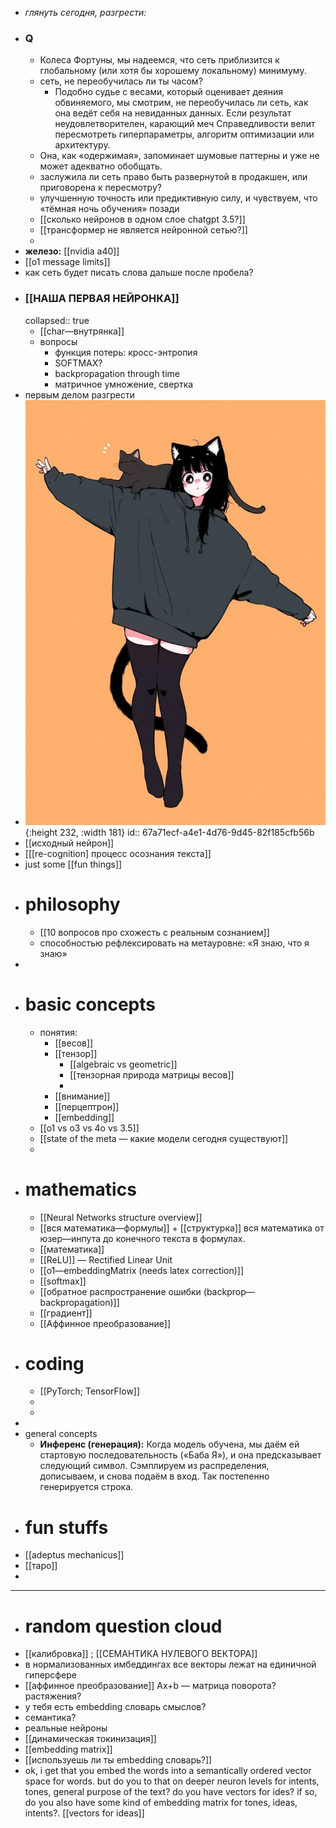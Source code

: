 - *глянуть сегодня, разгрести:*
- ### Q
	- Колеса Фортуны, мы надеемся, что сеть приблизится к глобальному (или хотя бы хорошему локальному) минимуму.
	- сеть, не переобучилась ли ты часом?
		- Подобно судье с весами, который оценивает деяния обвиняемого, мы смотрим, не переобучилась ли сеть, как она ведёт себя на невиданных данных. Если результат неудовлетворителен, карающий меч Справедливости велит пересмотреть гиперпараметры, алгоритм оптимизации или архитектуру.
	- Она, как «одержимая», запоминает шумовые паттерны и уже не может адекватно обобщать.
	- заслужила ли сеть право быть развернутой в продакшен, или приговорена к пересмотру?
	- улучшенную точность или предиктивную силу, и чувствуем, что «тёмная ночь обучения» позади
	- [[сколько нейронов в одном слое chatgpt 3.5?]]
	- [[трансформер не является нейронной сетью?]]
	-
- **железо:** [[nvidia a40]]
- [[o1 message limits]]
- как сеть будет писать слова дальше после пробела?
- ### [[НАША ПЕРВАЯ НЕЙРОНКА]]
  collapsed:: true
	- [[char—внутрянка]]
	- вопросы
		- функция потерь: кросс-энтропия
		- SOFTMAX?
		- backpropagation through time
		- матричное умножение, свертка
- первым делом разгрести
- ![28327ebfbc62f429362bc2606544d15d.jpg](../assets/28327ebfbc62f429362bc2606544d15d_1739005699967_0.jpg){:height 232, :width 181}
  id:: 67a71ecf-a4e1-4d76-9d45-82f185cfb56b
- [[исходный нейрон]]
- [[[re-cognition] процесс осознания текста]]
- just some [[fun things]]
- # philosophy
	- [[10 вопросов про схожесть с реальным сознанием]]
	- способностью рефлексировать на метауровне: «Я знаю, что я знаю»
-
- # basic concepts
	- понятия:
		- [[весов]]
		- [[тензор]]
			- [[algebraic vs geometric]]
			- [[тензорная природа матрицы весов]]
			-
		- [[внимание]]
		- [[перцептрон]]
		- [[embedding]]
	- [[o1 vs o3 vs 4o vs 3.5]]
	- [[state of the meta — какие модели сегодня существуют]]
	-
- # mathematics
	- [[Neural Networks structure overview]]
	- [[вся математика—формулы]] + [[структурка]] вся математика от юзер—инпута до конечного текста в формулах.
	- [[математика]]
	- [[ReLU]] — Rectified Linear Unit
	- [[o1—embeddingMatrix (needs latex correction)]]
	- [[softmax]]
	- [[обратное распространение ошибки (backprop—backpropagation)]]
	- [[градиент]]
	- [[Аффинное преобразование]]
- # coding
	- [[PyTorch; TensorFlow]]
	-
	-
-
- general concepts
	- **Инференс (генерация):** Когда модель обучена, мы даём ей стартовую последовательность («Баба Я»), и она предсказывает следующий символ. Сэмплируем из распределения, дописываем, и снова подаём в вход. Так постепенно генерируется строка.
- # fun stuffs
- [[adeptus mechanicus]]
- [[таро]]
-
- ---
- # random question cloud
- [[калибровка]] ; [[СЕМАНТИКА НУЛЕВОГО ВЕКТОРА]]
- в нормализованных имбеддингах все векторы лежат на единичной гиперсфере
- [[аффинное преобразование]] Ax+b — матрица поворота? растяжения?
- у тебя есть embedding словарь смыслов?
- семантика?
- реальные нейроны
- [[динамическая токинизация]]
- [[embedding matrix]]
- [[используешь ли ты embedding словарь?]]
- ok, i get that you embed the words into a semantically ordered vector space for words. but do you to that on deeper neuron levels for intents, tones, general purpose of the text? do you have vectors for ides? if so, do you also have some kind of embedding matrix for tones, ideas, intents?. [[vectors for ideas]]